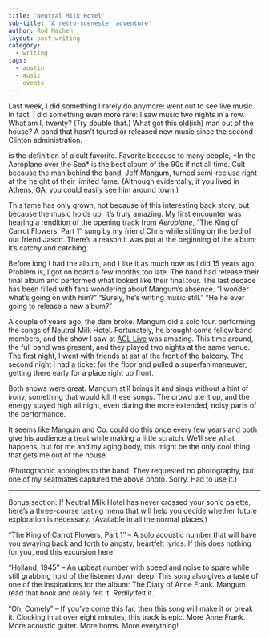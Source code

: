 ```yaml
---
title: 'Neutral Milk Hotel'
sub-title: 'A retro-scenester adventure'
author: Rod Machen
layout: post-writing
category:
  - writing
tags:
  - austin
  - ausic
  - events
---
```

Last week, I did something I rarely do anymore: went out to see live music. In fact, I did something even more rare: I saw music two nights in a row. What am I, twenty? (Try double that.) What got this old(ish) man out of the house? A band that hasn&#8217;t toured or released new music since the second Clinton administration.

<!-- <img class="alignright size-full wp-image-415" alt="Neutral Milk Hotel Two" src="http://words.rodmachen.com/wp-content/uploads/2014/02/NHM-Two.jpg" width="300" height="300" /><a href="http://www.walkingwallofwords.com/" target="_blank">Neutral Milk Hotel</a>  -->is the definition of a cult favorite. Favorite because to many people, *In the Aeroplane over the Sea* is the best album of the 90s if not all time. Cult because the man behind the band, Jeff Mangum, turned semi-recluse right at the height of their limited fame. (Although evidentally, if you lived in Athens, GA, you could easily see him around town.)

This fame has only grown, not because of this interesting back story, but because the music holds up. It&#8217;s truly amazing. My first encounter was hearing a rendition of the opening track from *Aeroplane*, &#8220;The King of Carrot Flowers, Part 1&#8243; sung by my friend Chris while sitting on the bed of our friend Jason. There&#8217;s a reason it was put at the beginning of the album; it&#8217;s catchy and catching.<!--more-->

Before long I had the album, and I like it as much now as I did 15 years ago. Problem is, I got on board a few months too late. The band had release their final album and performed what looked like their final tour. The last decade has been filled with fans wondering about Mangum&#8217;s absence. &#8220;I wonder what&#8217;s going on with him?&#8221; &#8220;Surely, he&#8217;s writing music still.&#8221; &#8220;He he ever going to release a new album?&#8221;

A couple of years ago, the dam broke. Mangum did a solo tour, performing the songs of Neutral Milk Hotel. Fortunately, he brought some fellow band members, and the show I saw at <a href="http://acl-live.com/" target="_blank">ACL Live</a> was amazing. This time around, the full band was present, and they played two nights at the same venue. The first night, I went with friends at sat at the front of the balcony. The second night I had a ticket for the floor and pulled a superfan maneuver, getting there early for a place right up front.

<!-- <img class="alignright size-full wp-image-416" alt="Neutral Milk Hotel" src="http://words.rodmachen.com/wp-content/uploads/2014/02/NMH-Large.jpg" width="720" height="540" /> -->Both shows were great. Mangum still brings it and sings without a hint of irony, something that would kill these songs. The crowd ate it up, and the energy stayed high all night, even during the more extended, noisy parts of the performance.

It seems like Mangum and Co. could do this once every few years and both give his audience a treat while making a little scratch. We&#8217;ll see what happens, but for me and my aging body, this might be the only cool thing that gets me out of the house.

(Photographic apologies to the band: They requested no photography, but one of my seatmates captured the above photo. Sorry. Had to use it.)

<hr>

Bonus section: If Neutral Milk Hotel has never crossed your sonic palette, here&#8217;s a three-course tasting menu that will help you decide whether future exploration is necessary. (Available in all the normal places.)

&#8220;The King of Carrot Flowers, Part 1&#8243; – A solo acoustic number that will have you swaying back and forth to angsty, heartfelt lyrics. If this does nothing for you, end this excursion here.

&#8220;Holland, 1945&#8243; – An upbeat number with speed and noise to spare while still grabbing hold of the listener down deep. This song also gives a taste of one of the inspirations for the album: The Diary of Anne Frank. Mangum read that book and really felt it. *Really* felt it.

&#8220;Oh, Comely&#8221; – If you&#8217;ve come this far, then this song will make it or break it. Clocking in at over eight minutes, this track is epic. More Anne Frank. More acoustic guiter. More horns. More everything!
